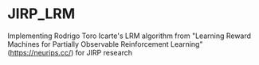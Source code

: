 # JIRP_LRM
Implementing Rodrigo Toro Icarte's LRM algorithm from "Learning Reward Machines for Partially Observable Reinforcement Learning" (https://neurips.cc/) for JIRP research
